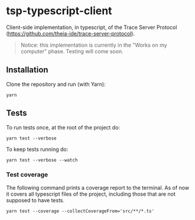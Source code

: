 # tsp-typescript-client

Client-side implementation, in typescript, of the Trace Server Protocol (<https://github.com/theia-ide/trace-server-protocol>).

> Notice: this implementation is currently in the "Works on my computer" phase. Testing will come soon.

## Installation

Clone the repository and run (with Yarn):

```shell
yarn
```

## Tests

To run tests once, at the root of the project do:

```shell
yarn test --verbose
```

To keep tests running do:

```shell
yarn test --verbose --watch
```

### Test coverage

The following command prints a coverage report to the terminal. As of now it covers all typescript files of the project, including those that are not supposed to have tests.

```shell
yarn test --coverage --collectCoverageFrom='src/**/*.ts'
```
